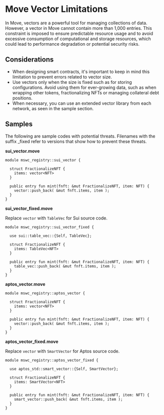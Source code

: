 # Move Vector Limitations

In Move, vectors are a powerful tool for managing collections of data. However, a vector in Move cannot contain more than 1,000 entries. This constraint is imposed to ensure predictable resource usage and to avoid excessive consumption of computational and storage resources, which could lead to performance degradation or potential security risks.

## Considerations

* When designing smart contracts, it's important to keep in mind this limitation to prevent errors related to vector size.
* Use vectors only when the size is fixed such as for storing configurations. Avoid using them for ever-growing data, such as when wrapping other tokens, fractionalizing NFTs or managing collateral debt positions.
* When necessary, you can use an extended vector library from each network, as seen in the sample section.

## Samples

The following are sample codes with potential threats. Filenames with the suffix _fixed refer to versions that show how to prevent these threats.

**sui_vector.move**

```
module mswc_registry::sui_vector {

  struct FractionalizeNFT {
    items: vector<NFT>
  }

  public entry fun mint(fnft: &mut FractionalizeNFT, item: NFT) {
    vector::push_back( &mut fnft.items, item );
  }
}
```

**sui_vector_fixed.move**

Replace `vector` with `TableVec` for Sui source code. 

```
module mswc_registry::sui_vector_fixed {

  use sui::table_vec::{Self, TableVec};

  struct FractionalizeNFT {
    items: TableVec<NFT>
  }

  public entry fun mint(fnft: &mut FractionalizeNFT, item: NFT) {
    table_vec::push_back( &mut fnft.items, item );
  }
}
```


**aptos_vector.move**

```
module mswc_registry::aptos_vector {

  struct FractionalizeNFT {
    items: vector<NFT>
  }

  public entry fun mint(fnft: &mut FractionalizeNFT, item: NFT) {
    vector::push_back( &mut fnft.items, item );
  }
}
```

**aptos_vector_fixed.move**

Replace `vector` with `SmartVector` for Aptos source code. 

```
module mswc_registry::aptos_vector_fixed {

  use aptos_std::smart_vector::{Self, SmartVector};

  struct FractionalizeNFT {
    items: SmartVector<NFT>
  }

  public entry fun mint(fnft: &mut FractionalizeNFT, item: NFT) {
    smart_vector::push_back( &mut fnft.items, item );
  }
}
```

